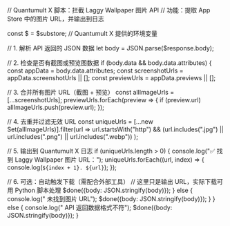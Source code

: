 // Quantumult X 脚本：拦截 Laggy Wallpaper 图片 API
// 功能：提取 App Store 中的图片 URL，并输出到日志

const $ = $substore; // Quantumult X 提供的环境变量

// 1. 解析 API 返回的 JSON 数据
let body = JSON.parse($response.body);

// 2. 检查是否有截图或预览图数据
if (body.data && body.data.attributes) {
const appData = body.data.attributes;
const screenshotUrls = appData.screenshotUrls || [];
const previewUrls = appData.previews || [];

// 3. 合并所有图片 URL（截图 + 预览）
const allImageUrls = [...screenshotUrls];
previewUrls.forEach(preview => {
if (preview.url) allImageUrls.push(preview.url);
});

// 4. 去重并过滤无效 URL
const uniqueUrls = [...new Set(allImageUrls)].filter(url =>
url.startsWith("http") && (url.includes(".jpg") || url.includes(".png") || url.includes(".webp"))
);

// 5. 输出到 Quantumult X 日志
if (uniqueUrls.length > 0) {
console.log("✅ 找到 Laggy Wallpaper 图片 URL：");
uniqueUrls.forEach((url, index) => {
console.log(`${index + 1}. ${url}`);
});

// 6. 可选：自动触发下载（需配合外部工具）
// 这里只是输出 URL，实际下载可用 Python 脚本处理
$done({body: JSON.stringify(body)});
} else {
console.log("️ 未找到图片 URL");
$done({body: JSON.stringify(body)});
}
} else {
console.log("️ API 返回数据格式不符");
$done({body: JSON.stringify(body)});
}
